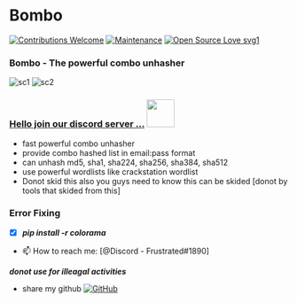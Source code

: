 # Bombo
[![Contributions Welcome](https://img.shields.io/badge/contributions-welcome-blue.svg?style=flat)]()
[![Maintenance](https://img.shields.io/badge/Maintained%3F-yes-green.svg)](https://GitHub.com//thelinuxuser-choice/AnonCracker/)
[![Open Source Love svg1](https://badges.frapsoft.com/os/v1/open-source.svg?v=103)](https://github.com/ellerbrock/open-source-badges/)

###  Bombo - The powerful combo unhasher
![sc1](https://media.discordapp.net/attachments/871390391541317642/871579839709196288/1.PNG?width=569&height=372)
![sc2](https://media.discordapp.net/attachments/871390391541317642/871579839780495480/2.PNG?width=788&height=135)


### [Hello join our discord server ...](https://discord.gg/r95bVZzC8Q) <img src="https://media.giphy.com/media/mGcNjsfWAjY5AEZNw6/giphy.gif" width="50">
-  fast powerful combo unhasher
-  provide combo hashed list in email:pass format
-  can unhash md5, sha1, sha224, sha256, sha384, sha512
-  use powerful wordlists like crackstation wordlist
-  Donot skid this also you guys need to know this can be skided [donot by tools that skided from this]





### Error Fixing
- [x] ***pip  install -r colorama***





- 📫 How to reach me:  [@Discord - Frustrated#1890]


***donot use for illeagal activities***




- share my github
[![GitHub](https://img.shields.io/badge/-GitHub-181717?style=flat-square&logo=github&link=https://github.com/Z4nzu/)](https://github.com/thelinuxuser-choice/)

